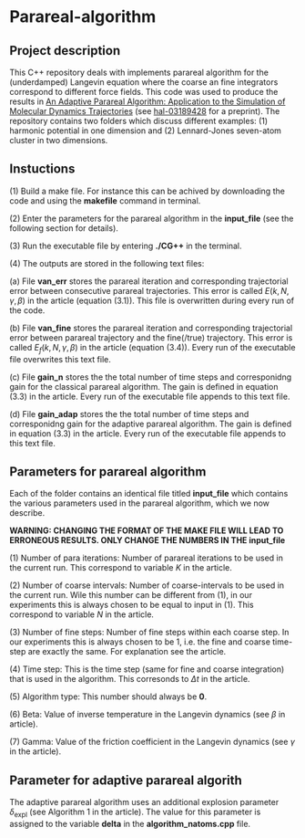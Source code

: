 # Parareal-algorithm

## Project description 
This C++ repository deals with implements parareal algorithm for the (underdamped) Langevin equation where the coarse an fine integrators correspond to different force fields. This code was used to produce the results in [An Adaptive Parareal Algorithm: Application to the Simulation of Molecular Dynamics Trajectories](https://epubs.siam.org/doi/abs/10.1137/21M1412979) (see [hal-03189428](https://hal.science/hal-03189428) for a preprint). The repository contains two folders which discuss different examples: (1) harmonic potential in one dimension and (2) Lennard-Jones seven-atom cluster in two dimensions. 

## Instuctions
(1) Build a make file. For instance this can be achived by downloading the code and using the **makefile** command in terminal.

(2) Enter the parameters for the parareal algorithm in the **input_file** (see the following section for details).

(3) Run the executable file by entering **./CG++** in the terminal. 

(4) The outputs are stored in the following text files:
   
(a) File **van_err** stores the parareal iteration and corresponding trajectorial error between consecutive parareal trajectories. This error is called $E(k,N,\gamma,\beta)$ in the article (equation (3.1)). This file is overwritten during every run of the code. 

(b) File **van_fine** stores the parareal iteration and corresponding trajectorial error between parareal trajectory and the fine(/true) trajectory. This error is called $E_f(k,N,\gamma,\beta)$ in the article (equation (3.4)). Every run of the executable file overwrites this text file. 

(c) File **gain_n** stores the the total number of time steps and corresponidng gain for the classical parareal algorithm. The gain is defined in equation (3.3) in the article. Every run of the executable file appends to this text file.   

(d) File **gain_adap** stores the the total number of time steps and corresponidng gain for the adaptive parareal algorithm. The gain is defined in equation (3.3) in the article. Every run of the executable file appends to this text file.  


## Parameters for parareal algorithm

Each of the folder contains an identical file titled **input_file** which contains the various parameters used in the parareal algorithm, which we now describe. 

**WARNING: CHANGING THE FORMAT OF THE MAKE FILE WILL LEAD TO ERRONEOUS RESULTS. ONLY CHANGE THE NUMBERS IN THE input_file**   

(1) Number of para iterations: Number of parareal iterations to be used in the current run. This correspond to variable $K$ in the article. 

(2) Number of coarse intervals: Number of coarse-intervals to be used in the current run. Wile this number can be different from (1), in our experiments this is always chosen to be equal to input in (1). This correspond to variable $N$ in the article.  

(3) Number of fine steps: Number of fine steps within each coarse step. In our experiments this is always chosen to be 1, i.e. the fine and coarse time-step are exactly the same. For explanation see the article. 

(4) Time step: This is the time step (same for fine and coarse integration) that is used in the algorithm. This corresonds to $\Delta t$ in the article.

(5) Algorithm type: This number should always be **0**.  

(6) Beta: Value of inverse temperature in the Langevin dynamics (see $\beta$ in article).

(7) Gamma: Value of the friction coefficient in the Langevin dynamics (see $\gamma$ in the article).  


## Parameter for adaptive parareal algorith
The adaptive parareal algorithm uses an additional explosion parameter $\delta_{\mathrm{expl}}$ (see Algorithm 1 in the article). The value for this parameter is assigned to the variable **delta** in the **algorithm_natoms.cpp** file. 
